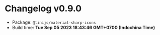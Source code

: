 # Changelog v0.9.0

- Package: `@tinijs/material-sharp-icons`
- Build time: **Tue Sep 05 2023 18:43:46 GMT+0700 (Indochina Time)**

